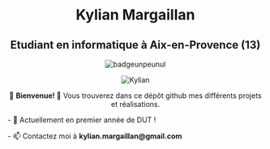 <h1 align="center"> Kylian Margaillan </h1>
<h2 align="center"> Etudiant en informatique à Aix-en-Provence (13) </h2>
<p align="center"> <img src="https://forthebadge.com/images/badges/it-works-why.svg" alt="badgeunpeunul" /> </p>
 <p align="center"> <img src="https://komarev.com/ghpvc/?username=KylianMargaillan&label=Profile%20views&color=0e75b6&style=flat" alt="Kylian" /> </p>
<p align="center"> 👋 <strong> Bienvenue! </strong>👋 Vous trouverez dans ce dépôt github mes différents projets et réalisations.</p>
<p> - 📖  Actuellement en premier année de DUT ! </p>
 <p> - 📫 Contactez moi à <strong> kylian.margaillan@gmail.com </strong> </p>



